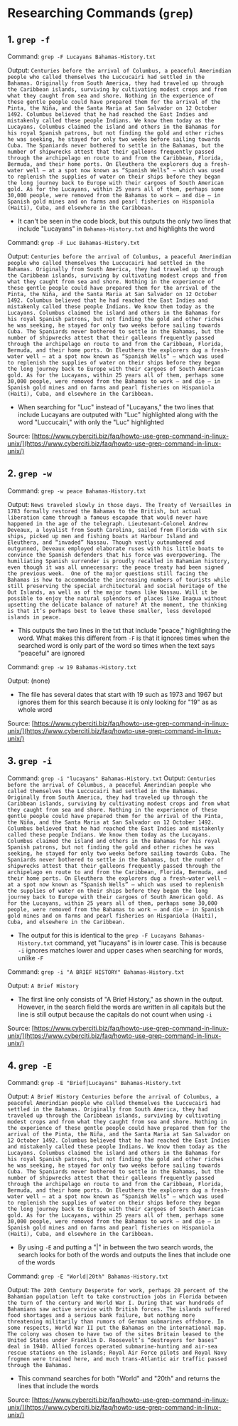 # Researching Commands (`grep`)

## 1. `grep -f`
Command: ```grep -F Lucayans Bahamas-History.txt```

Output: ```Centuries before the arrival of Columbus, a peaceful Amerindian people who called themselves the Luccucairi had settled in the Bahamas. Originally from South America, they had traveled up through the Caribbean islands, surviving by cultivating modest crops and from what they caught from sea and shore. Nothing in the experience of these gentle people could have prepared them for the arrival of the Pinta, the Niña, and the Santa Maria at San Salvador on 12 October 1492. Columbus believed that he had reached the East Indies and mistakenly called these people Indians. We know them today as the Lucayans. Columbus claimed the island and others in the Bahamas for his royal Spanish patrons, but not finding the gold and other riches he was seeking, he stayed for only two weeks before sailing towards Cuba.
The Spaniards never bothered to settle in the Bahamas, but the number of shipwrecks attest that their galleons frequently passed through the archipelago en route to and from the Caribbean, Florida, Bermuda, and their home ports. On Eleuthera the explorers dug a fresh-water well — at a spot now known as “Spanish Wells” — which was used to replenish the supplies of water on their ships before they began the long journey back to Europe with their cargoes of South American gold. As for the Lucayans, within 25 years all of them, perhaps some 30,000 people, were removed from the Bahamas to work — and die — in Spanish gold mines and on farms and pearl fisheries on Hispaniola (Haiti), Cuba, and elsewhere in the Caribbean.```
* It can't be seen in the code block, but this outputs the only two lines that include "Lucayans" in `Bahamas-History.txt` and highlights the word

Command: ```grep -F Luc Bahamas-History.txt```

Output: ```Centuries before the arrival of Columbus, a peaceful Amerindian people who called themselves the Luccucairi had settled in the Bahamas. Originally from South America, they had traveled up through the Caribbean islands, surviving by cultivating modest crops and from what they caught from sea and shore. Nothing in the experience of these gentle people could have prepared them for the arrival of the Pinta, the Niña, and the Santa Maria at San Salvador on 12 October 1492. Columbus believed that he had reached the East Indies and mistakenly called these people Indians. We know them today as the Lucayans. Columbus claimed the island and others in the Bahamas for his royal Spanish patrons, but not finding the gold and other riches he was seeking, he stayed for only two weeks before sailing towards Cuba.
The Spaniards never bothered to settle in the Bahamas, but the number of shipwrecks attest that their galleons frequently passed through the archipelago en route to and from the Caribbean, Florida, Bermuda, and their home ports. On Eleuthera the explorers dug a fresh-water well — at a spot now known as “Spanish Wells” — which was used to replenish the supplies of water on their ships before they began the long journey back to Europe with their cargoes of South American gold. As for the Lucayans, within 25 years all of them, perhaps some 30,000 people, were removed from the Bahamas to work — and die — in Spanish gold mines and on farms and pearl fisheries on Hispaniola (Haiti), Cuba, and elsewhere in the Caribbean.```
* When searching for "Luc" instead of "Lucayans," the two lines that include Lucayans are outputed with "Luc" highlighted along with the word "Luccucairi," with only the "Luc" highlighted

Source: [https://www.cyberciti.biz/faq/howto-use-grep-command-in-linux-unix/](https://www.cyberciti.biz/faq/howto-use-grep-command-in-linux-unix/)

## 2. `grep -w`
Command: ```grep -w peace Bahamas-History.txt```

Output: ```News traveled slowly in those days. The Treaty of Versailles in 1783 formally restored the Bahamas to the British, but actual liberation came through a famous escapade that would never have happened in the age of the telegraph. Lieutenant-Colonel Andrew Deveaux, a loyalist from South Carolina, sailed from Florida with six ships, picked up men and fishing boats at Harbour Island and Eleuthera, and “invaded” Nassau. Though vastly outnumbered and outgunned, Deveaux employed elaborate ruses with his little boats to convince the Spanish defenders that his force was overpowering. The humiliating Spanish surrender is proudly recalled in Bahamian history, even though it was all unnecessary: the peace treaty had been signed the previous week. 
One of the major questions still facing the Bahamas is how to accommodate the increasing numbers of tourists while still preserving the special architectural and social heritage of the Out Islands, as well as of the major towns like Nassau. Will it be possible to enjoy the natural splendors of places like Inagua without upsetting the delicate balance of nature? At the moment, the thinking is that it’s perhaps best to leave these smaller, less developed islands in peace.```
* This outputs the two lines in the txt that include "peace," highlighting the word. What makes this different from `-F` is that it ignores times when the searched word is only part of the word so times when the text says "peaceful" are ignored

Command: ```grep -w 19 Bahamas-History.txt```

Output: (none)
* The file has several dates that start with 19 such as 1973 and 1967 but ignores them for this search because it is only looking for "19" as as whole word

Source: [https://www.cyberciti.biz/faq/howto-use-grep-command-in-linux-unix/](https://www.cyberciti.biz/faq/howto-use-grep-command-in-linux-unix/)

## 3. `grep -i`
Command: ```grep -i "lucayans" Bahamas-History.txt```
Output: ```Centuries before the arrival of Columbus, a peaceful Amerindian people who called themselves the Luccucairi had settled in the Bahamas. Originally from South America, they had traveled up through the Caribbean islands, surviving by cultivating modest crops and from what they caught from sea and shore. Nothing in the experience of these gentle people could have prepared them for the arrival of the Pinta, the Niña, and the Santa Maria at San Salvador on 12 October 1492. Columbus believed that he had reached the East Indies and mistakenly called these people Indians. We know them today as the Lucayans. Columbus claimed the island and others in the Bahamas for his royal Spanish patrons, but not finding the gold and other riches he was seeking, he stayed for only two weeks before sailing towards Cuba.
The Spaniards never bothered to settle in the Bahamas, but the number of shipwrecks attest that their galleons frequently passed through the archipelago en route to and from the Caribbean, Florida, Bermuda, and their home ports. On Eleuthera the explorers dug a fresh-water well — at a spot now known as “Spanish Wells” — which was used to replenish the supplies of water on their ships before they began the long journey back to Europe with their cargoes of South American gold. As for the Lucayans, within 25 years all of them, perhaps some 30,000 people, were removed from the Bahamas to work — and die — in Spanish gold mines and on farms and pearl fisheries on Hispaniola (Haiti), Cuba, and elsewhere in the Caribbean.```
* The output for this is identical to the ```grep -F Lucayans Bahamas-History.txt``` command, yet "lucayans" is in lower case. This is because `-i` ignores matches lower and upper cases when searching for words, unlike `-F`

Command: ```grep -i "A BRIEF HISTORY" Bahamas-History.txt```

Output: ```A Brief History```
* The first line only consists of "A Brief History," as shown in the output. However, in the search field the words are written in all capitals but the line is still output because the capitals do not count when using `-i`
 
Source: [https://www.cyberciti.biz/faq/howto-use-grep-command-in-linux-unix/](https://www.cyberciti.biz/faq/howto-use-grep-command-in-linux-unix/)

## 4. `grep -E`
Command: ```grep -E "Brief|Lucayans" Bahamas-History.txt```

Output: ```A Brief History
Centuries before the arrival of Columbus, a peaceful Amerindian people who called themselves the Luccucairi had settled in the Bahamas. Originally from South America, they had traveled up through the Caribbean islands, surviving by cultivating modest crops and from what they caught from sea and shore. Nothing in the experience of these gentle people could have prepared them for the arrival of the Pinta, the Niña, and the Santa Maria at San Salvador on 12 October 1492. Columbus believed that he had reached the East Indies and mistakenly called these people Indians. We know them today as the Lucayans. Columbus claimed the island and others in the Bahamas for his royal Spanish patrons, but not finding the gold and other riches he was seeking, he stayed for only two weeks before sailing towards Cuba.
The Spaniards never bothered to settle in the Bahamas, but the number of shipwrecks attest that their galleons frequently passed through the archipelago en route to and from the Caribbean, Florida, Bermuda, and their home ports. On Eleuthera the explorers dug a fresh-water well — at a spot now known as “Spanish Wells” — which was used to replenish the supplies of water on their ships before they began the long journey back to Europe with their cargoes of South American gold. As for the Lucayans, within 25 years all of them, perhaps some 30,000 people, were removed from the Bahamas to work — and die — in Spanish gold mines and on farms and pearl fisheries on Hispaniola (Haiti), Cuba, and elsewhere in the Caribbean.```
* By using `-E` and putting a "|" in between the two search words, the search looks for both of the words and outputs the lines that include one of the words

Command: ```grep -E "World|20th" Bahamas-History.txt```

Output: ```The 20th Century
Desperate for work, perhaps 20 percent of the Bahamian population left to take construction jobs in Florida between the turn of the century and World War I. During that war hundreds of Bahamians saw active service with British forces. The islands suffered food shortages and a serious bank failure, but nothing more threatening militarily than rumors of German submarines offshore.
In some respects, World War II put the Bahamas on the international map. The colony was chosen to have two of the sites Britain leased to the United States under Franklin D. Roosevelt’s “destroyers for bases” deal in 1940. Allied forces operated submarine-hunting and air-sea rescue stations on the islands; Royal Air Force pilots and Royal Navy frogmen were trained here, and much trans-Atlantic air traffic passed through the Bahamas.```
* This command searches for both "World" and "20th" and returns the lines that include the words

Source: [https://www.cyberciti.biz/faq/howto-use-grep-command-in-linux-unix/](https://www.cyberciti.biz/faq/howto-use-grep-command-in-linux-unix/)
